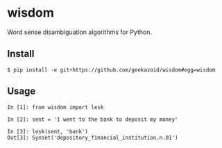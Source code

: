 wisdom
======

Word sense disambiguation algorithms for Python.

Install
-------
    $ pip install -e git+https://github.com/geekazoid/wisdom#egg=wisdom


Usage
-----
    In [1]: from wisdom import lesk

    In [2]: sent = 'I went to the bank to deposit my money'

    In [3]: lesk(sent, 'bank')
    Out[3]: Synset('depository_financial_institution.n.01')